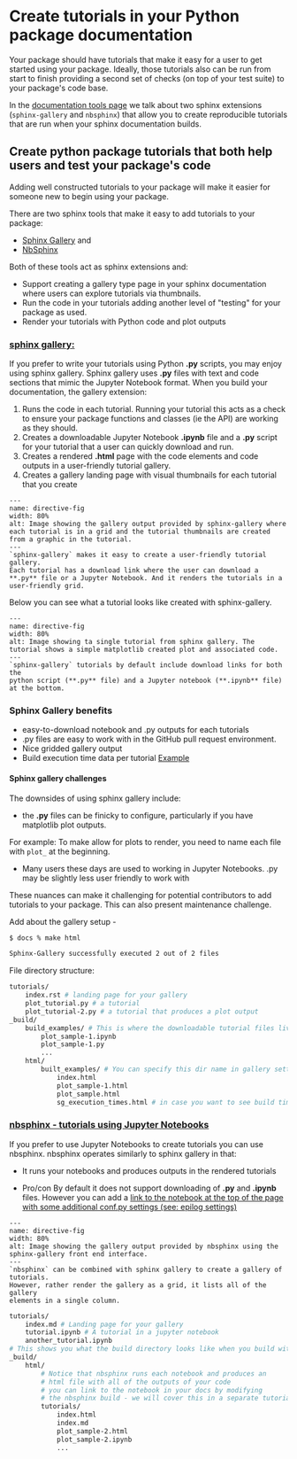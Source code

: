 # Create tutorials in your Python package documentation 

<!-- TODO: modify the nbsphinx example to use nbgallery 
as a front end vs sphinx gallery - will look better that way
-->
Your package should have tutorials that make it easy for a user 
to get started using your package. Ideally, those tutorials 
also can be run from start to finish providing a second set of 
checks (on top of your test suite) to your package's code base. 

In the [documentation tools page](python-package-documentation-tools) we talk about two sphinx extensions (`sphinx-gallery` and `nbsphinx`)
that  allow you to create reproducible tutorials that are run 
when your sphinx documentation builds. 

## Create python package tutorials that both help users and test your package's code

Adding well constructed tutorials to your package will make it easier for someone 
new to begin using your package. 

There are two sphinx tools that make it easy to add tutorials to your package:

* [Sphinx Gallery](https://sphinx-gallery.github.io/stable/index.html) and 
* [NbSphinx](https://nbsphinx.readthedocs.io/en/latest/)

Both of these tools act as sphinx extensions and:

* Support creating a gallery type page in your sphinx documentation where users can explore tutorials via thumbnails.
* Run the code in your tutorials adding another level of "testing" for your package as used. 
* Render your tutorials with Python code and plot outputs

### [sphinx gallery:](https://sphinx-gallery.github.io/stable/index.html) 

If you prefer to write your tutorials using Python **.py** scripts, you 
may enjoy using sphinx gallery. Sphinx gallery uses **.py** files with 
text and code sections that mimic the Jupyter Notebook format. When you build 
your documentation, the gallery extension: 

1. Runs the code in each tutorial. Running your tutorial this acts as a check to ensure your package functions and classes (ie the API) are working as they should. 
1. Creates a downloadable Jupyter Notebook **.ipynb** file and a  **.py** script for your tutorial that a user can quickly download and run. 
1. Creates a rendered  **.html** page with the code elements and code outputs in a user-friendly tutorial gallery.  
1. Creates a gallery landing page with visual thumbnails for each tutorial that you create


```{figure} /images/sphinx-gallery-overview.png
---
name: directive-fig
width: 80%
alt: Image showing the gallery output provided by sphinx-gallery where each tutorial is in a grid and the tutorial thumbnails are created from a graphic in the tutorial.
---
`sphinx-gallery` makes it easy to create a user-friendly tutorial gallery.
Each tutorial has a download link where the user can download a **.py** file or a Jupyter Notebook. And it renders the tutorials in a user-friendly grid. 
```

Below you can see what a tutorial looks like created with sphinx-gallery.

```{figure} /images/sphinx-gallery-tutorial.png
---
name: directive-fig
width: 80%
alt: Image showing ta single tutorial from sphinx gallery. The tutorial shows a simple matplotlib created plot and associated code. 
---
`sphinx-gallery` tutorials by default include download links for both the 
python script (**.py** file) and a Jupyter notebook (**.ipynb** file) at the bottom. 
```

### Sphinx Gallery benefits 
* easy-to-download notebook and .py outputs for each tutorials
* .py files are easy to work with in the GitHub pull request environment. 
* Nice gridded gallery output
* Build execution time data per tutorial [Example](https://sphinx-gallery.github.io/stable/auto_examples/sg_execution_times.html)

#### Sphinx gallery challenges 

The downsides of using sphinx gallery include: 

* the **.py** files can be finicky to configure, particularly if you have matplotlib plot outputs. 

For example: To make allow for plots to render, you need to name each file with `plot_` 
at the beginning. 

* Many users these days are used to working in Jupyter Notebooks. .py may be slightly less user friendly to work with 

These nuances can make it challenging for potential contributors to add 
tutorials to your package. This can also present maintenance challenge.

Add about the gallery setup - 

```bash 
$ docs % make html 

Sphinx-Gallery successfully executed 2 out of 2 files
```
File directory structure: 

```bash
tutorials/
    index.rst # landing page for your gallery
    plot_tutorial.py # a tutorial 
    plot_tutorial-2.py # a tutorial that produces a plot output
_build/
    build_examples/ # This is where the downloadable tutorial files live 
        plot_sample-1.ipynb
        plot_sample-1.py
        ...
    html/ 
        built_examples/ # You can specify this dir name in gallery settings
            index.html 
            plot_sample-1.html 
            plot_sample.html 
            sg_execution_times.html # in case you want to see build times for each tutorial 

```

### [nbsphinx - tutorials using Jupyter Notebooks](https://nbsphinx.readthedocs.io/en/latest/)

If you prefer to use Jupyter Notebooks to create tutorials you can use nbsphinx.
nbsphinx operates similarly to sphinx gallery in that:

* It runs your notebooks and produces outputs in the rendered tutorials 

* Pro/con By default it does not support downloading of **.py** and **.ipynb** files. However you can add a [link to the notebook at the top of the page with 
some additional conf.py settings (see: epilog settings)](https://nbsphinx.readthedocs.io/en/0.8.10/prolog-and-epilog.html)


```{figure} /images/python-package-documentation-nb_sphinx-gallery-output.png
---
name: directive-fig
width: 80%
alt: Image showing the gallery output provided by nbsphinx using the sphinx-gallery front end interface. 
---
`nbsphinx` can be combined with sphinx gallery to create a gallery of tutorials. 
However, rather render the gallery as a grid, it lists all of the gallery 
elements in a single column. 
```

```bash
tutorials/
    index.md # Landing page for your gallery
    tutorial.ipynb # A tutorial in a jupyter notebook
    another_tutorial.ipynb
# This shows you what the build directory looks like when you build with sphinx-build
_build/
    html/
        # Notice that nbsphinx runs each notebook and produces an 
        # html file with all of the outputs of your code 
        # you can link to the notebook in your docs by modifying 
        # the nbsphinx build - we will cover this in a separate tutorial series focused on python packaging!
        tutorials/ 
            index.html
            index.md 
            plot_sample-2.html 
            plot_sample-2.ipynb
            ...
``` 


